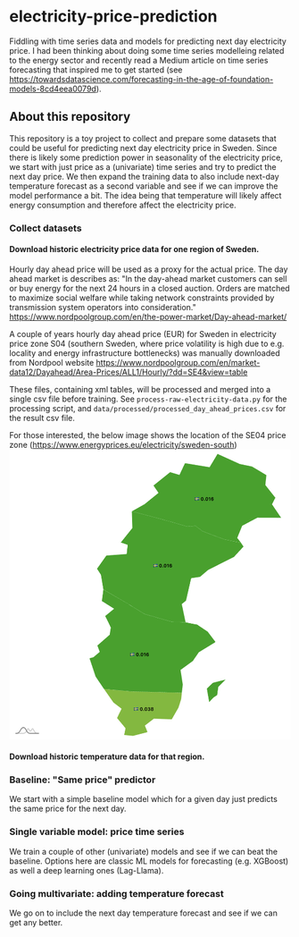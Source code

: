 # electricity-price-prediction
Fiddling with time series data and models for predicting next day electricity price. I had been thinking about doing some time series modelleing related to the energy sector and recently read a Medium article on time series forecasting that inspired me to get started (see https://towardsdatascience.com/forecasting-in-the-age-of-foundation-models-8cd4eea0079d).

## About this repository

This repository is a toy project to collect and prepare some datasets that could be useful for predicting next day electricity price in Sweden. Since there is likely some prediction power in seasonality of the electricity price, we start with just price as a (univariate) time series and try to predict the next day price. We then expand the training data to also include next-day temperature forecast as a second variable and see if we can improve the model performance a bit. The idea being that temperature will likely affect energy consumption and therefore affect the electricity price.

### Collect datasets
#### Download historic electricity price data for one region of Sweden.

Hourly day ahead price will be used as a proxy for the actual price. The day ahead market is describes as:
"In the day-ahead market customers can sell or buy energy for the next 24 hours in a closed auction. Orders are matched to maximize social welfare while taking network constraints provided by transmission system operators into consideration."
https://www.nordpoolgroup.com/en/the-power-market/Day-ahead-market/

A couple of years hourly day ahead price (EUR) for Sweden in electricity price zone S04 (southern Sweden, where price volatility is high due to e.g. locality and energy infrastructure bottlenecks) was manually downloaded from Nordpool website https://www.nordpoolgroup.com/en/market-data12/Dayahead/Area-Prices/ALL1/Hourly/?dd=SE4&view=table

These files, containing xml tables, will be processed and merged into a single csv file before training.
See `process-raw-electricity-data.py` for the processing script, and `data/processed/processed_day_ahead_prices.csv` for the result csv file.

For those interested, the below image shows the location of the SE04 price zone (https://www.energyprices.eu/electricity/sweden-south)
![SE04](/data/images/se04-sweden-south-electricity-price-zone.png)

#### Download historic temperature data for that region.

### Baseline: "Same price" predictor
We start with a simple baseline model which for a given day just predicts the same price for the next day.

### Single variable model: price time series
We train a couple of other (univariate) models and see if we can beat the baseline. Options here are classic ML models for forecasting (e.g. XGBoost) as well a deep learning ones (Lag-Llama).

### Going multivariate: adding temperature forecast
We go on to include the next day temperature forecast and see if we can get any better.